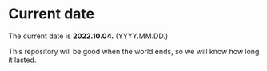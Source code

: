 # Current date

The current date is **2022.10.04.** (YYYY.MM.DD.)

This repository will be good when the world ends, so we will know how long it lasted.